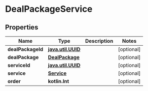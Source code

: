 
# DealPackageService

## Properties
Name | Type | Description | Notes
------------ | ------------- | ------------- | -------------
**dealPackageId** | [**java.util.UUID**](java.util.UUID.md) |  |  [optional]
**dealPackage** | [**DealPackage**](DealPackage.md) |  |  [optional]
**serviceId** | [**java.util.UUID**](java.util.UUID.md) |  |  [optional]
**service** | [**Service**](Service.md) |  |  [optional]
**order** | **kotlin.Int** |  |  [optional]



